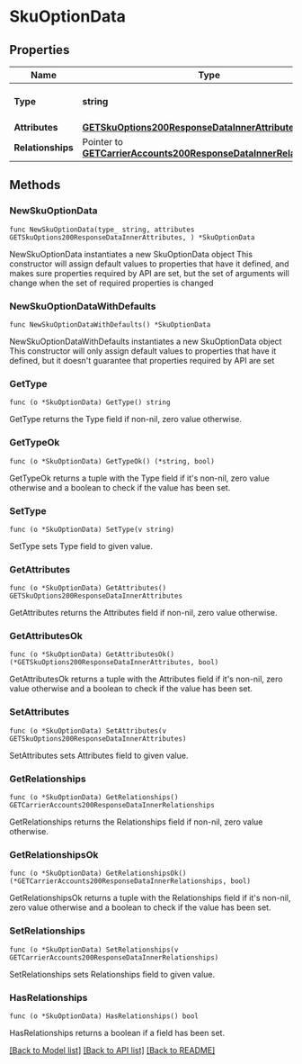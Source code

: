 # SkuOptionData

## Properties

Name | Type | Description | Notes
------------ | ------------- | ------------- | -------------
**Type** | **string** | The resource&#39;s type | [default to "sku_options"]
**Attributes** | [**GETSkuOptions200ResponseDataInnerAttributes**](GETSkuOptions200ResponseDataInnerAttributes.md) |  | 
**Relationships** | Pointer to [**GETCarrierAccounts200ResponseDataInnerRelationships**](GETCarrierAccounts200ResponseDataInnerRelationships.md) |  | [optional] 

## Methods

### NewSkuOptionData

`func NewSkuOptionData(type_ string, attributes GETSkuOptions200ResponseDataInnerAttributes, ) *SkuOptionData`

NewSkuOptionData instantiates a new SkuOptionData object
This constructor will assign default values to properties that have it defined,
and makes sure properties required by API are set, but the set of arguments
will change when the set of required properties is changed

### NewSkuOptionDataWithDefaults

`func NewSkuOptionDataWithDefaults() *SkuOptionData`

NewSkuOptionDataWithDefaults instantiates a new SkuOptionData object
This constructor will only assign default values to properties that have it defined,
but it doesn't guarantee that properties required by API are set

### GetType

`func (o *SkuOptionData) GetType() string`

GetType returns the Type field if non-nil, zero value otherwise.

### GetTypeOk

`func (o *SkuOptionData) GetTypeOk() (*string, bool)`

GetTypeOk returns a tuple with the Type field if it's non-nil, zero value otherwise
and a boolean to check if the value has been set.

### SetType

`func (o *SkuOptionData) SetType(v string)`

SetType sets Type field to given value.


### GetAttributes

`func (o *SkuOptionData) GetAttributes() GETSkuOptions200ResponseDataInnerAttributes`

GetAttributes returns the Attributes field if non-nil, zero value otherwise.

### GetAttributesOk

`func (o *SkuOptionData) GetAttributesOk() (*GETSkuOptions200ResponseDataInnerAttributes, bool)`

GetAttributesOk returns a tuple with the Attributes field if it's non-nil, zero value otherwise
and a boolean to check if the value has been set.

### SetAttributes

`func (o *SkuOptionData) SetAttributes(v GETSkuOptions200ResponseDataInnerAttributes)`

SetAttributes sets Attributes field to given value.


### GetRelationships

`func (o *SkuOptionData) GetRelationships() GETCarrierAccounts200ResponseDataInnerRelationships`

GetRelationships returns the Relationships field if non-nil, zero value otherwise.

### GetRelationshipsOk

`func (o *SkuOptionData) GetRelationshipsOk() (*GETCarrierAccounts200ResponseDataInnerRelationships, bool)`

GetRelationshipsOk returns a tuple with the Relationships field if it's non-nil, zero value otherwise
and a boolean to check if the value has been set.

### SetRelationships

`func (o *SkuOptionData) SetRelationships(v GETCarrierAccounts200ResponseDataInnerRelationships)`

SetRelationships sets Relationships field to given value.

### HasRelationships

`func (o *SkuOptionData) HasRelationships() bool`

HasRelationships returns a boolean if a field has been set.


[[Back to Model list]](../README.md#documentation-for-models) [[Back to API list]](../README.md#documentation-for-api-endpoints) [[Back to README]](../README.md)


